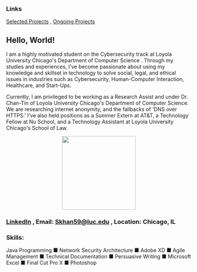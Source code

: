 ### Links

[Selected Projects](https://skhan59.github.io/projects) , [Ongoing Projects](https://www.skhan59.github.io/)


## Hello, World!

I am a highly motivated student on the Cybersecurity track at Loyola University Chicago's Department of Computer Science . Through my studies and experiences, I've become passionate about using my knowledge and skillset in technology to solve social, legal, and ethical issues in industries such as Cybersecurity, Human-Computer Interaction, Healthcare, and Start-Ups.

Currently, I am privileged to be working as a Research Assist and under Dr. Chan-Tin of Loyola University Chicago's Department of Computer Science. We are researching internet anonymity, and the fallbacks of 'DNS over HTTPS.'  I’ve also held positions as a Summer Extern at AT&T, a Technology Fellow at Nu School, and a Technology Assistant at Loyola University Chicago's School of Law. 

<p align="center">
  <img width="200" height="200" src="https://avatars2.githubusercontent.com/u/45646815?s=400&u=a7211a3e1383ae0a9e09127f4cb8d03fbe51f8db&v=4">
</p>


### [LinkedIn](https://www.linkedin.com/in/saad-khan-508421176/) , Email: Skhan59@luc.edu , Location: Chicago, IL

### Skills:
Java Programming ■ Network Security Architecture ■ Adobe XD ■ Agile Management ■ Technical Documentation ■ Persuasive Writing ■	Microsoft Excel ■	Final Cut Pro X ■	Photoshop
